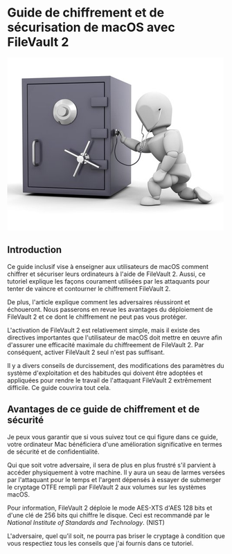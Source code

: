 # Guide de chiffrement et de sécurisation de macOS avec FileVault 2

![](/assets/guide-to-encrypting-mac-os-x-with-filevault.jpg)

## Introduction

Ce guide inclusif vise à enseigner aux utilisateurs de macOS comment chiffrer et sécuriser leurs ordinateurs à l'aide de FileVault 2. Aussi, ce tutoriel explique les façons courament utilisées par les attaquants pour tenter de vaincre et contourner le chiffrement FileVault 2.

De plus, l'article explique comment les adversaires réussiront et échoueront. Nous passerons en revue les avantages du déploiement de FileVault 2 et ce dont le chiffrement ne peut pas vous protéger.

L'activation de FileVault 2 est relativement simple, mais il existe des directives importantes que l'utilisateur de macOS doit mettre en œuvre afin d'assurer une efficacité maximale du chiffreement de FileVault 2. Par conséquent, activer FileVault 2 seul n'est pas suffisant. 

Il y a divers conseils de durcissement, des modifications des paramètres du système d'exploitation et des habitudes qui doivent être adoptées et appliquées pour rendre le travail de l'attaquant FileVault 2 extrêmement difficile. Ce guide couvrira tout cela.

## Avantages de ce guide de chiffrement et de sécurité

Je peux vous garantir que si vous suivez tout ce qui figure dans ce guide, votre ordinateur Mac bénéficiera d'une amélioration significative en termes de sécurité et de confidentialité.

Qui que soit votre adversaire, il sera de plus en plus frustré s'il parvient à accéder physiquement à votre machine. Il y aura un seau de larmes versées par l'attaquant pour le temps et l'argent dépensés à essayer de submerger le cryptage OTFE rempli par FileVault 2 aux volumes sur les systèmes macOS.

Pour information, FileVault 2 déploie le mode AES-XTS d'AES 128 bits et d'une clé de 256 bits qui chiffre le disque. Ceci est recommandé par le _National Institute of Standards and Technology_. \(NIST\)

L'adversaire, quel qu'il soit, ne pourra pas briser le cryptage à condition que vous respectiez tous les conseils que j'ai fournis dans ce tutoriel.

